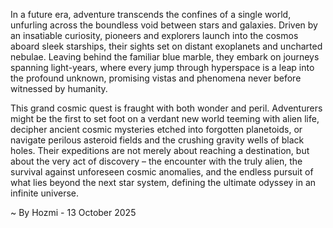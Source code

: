 
In a future era, adventure transcends the confines of a single world, unfurling across the boundless void between stars and galaxies. Driven by an insatiable curiosity, pioneers and explorers launch into the cosmos aboard sleek starships, their sights set on distant exoplanets and uncharted nebulae. Leaving behind the familiar blue marble, they embark on journeys spanning light-years, where every jump through hyperspace is a leap into the profound unknown, promising vistas and phenomena never before witnessed by humanity.

This grand cosmic quest is fraught with both wonder and peril. Adventurers might be the first to set foot on a verdant new world teeming with alien life, decipher ancient cosmic mysteries etched into forgotten planetoids, or navigate perilous asteroid fields and the crushing gravity wells of black holes. Their expeditions are not merely about reaching a destination, but about the very act of discovery – the encounter with the truly alien, the survival against unforeseen cosmic anomalies, and the endless pursuit of what lies beyond the next star system, defining the ultimate odyssey in an infinite universe.

~ By Hozmi - 13 October 2025
